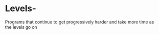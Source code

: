 # Levels-
Programs that continue to get progressively harder and take more time as the levels go on
